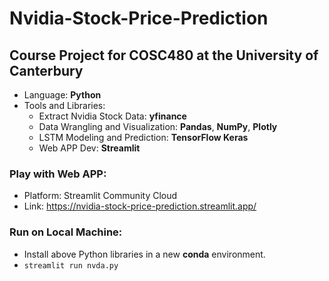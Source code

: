 # Nvidia-Stock-Price-Prediction
## Course Project for COSC480 at the University of Canterbury
- Language: **Python**
- Tools and Libraries:
  - Extract Nvidia Stock Data: **yfinance**
  - Data Wrangling and Visualization: **Pandas**, **NumPy**, **Plotly**
  - LSTM Modeling and Prediction: **TensorFlow Keras**
  - Web APP Dev: **Streamlit**
### Play with Web APP:
- Platform: Streamlit Community Cloud
- Link: https://nvidia-stock-price-prediction.streamlit.app/
### Run on Local Machine: 
- Install above Python libraries in a new **conda** environment.
- ```streamlit run nvda.py```
